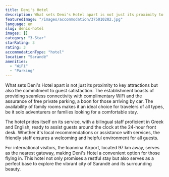 ```yaml
---
title: Deni's Hotel
description: What sets Deni's Hotel apart is not just its proximity to key attractions but also the commitment to guest satisfaction. The establishment boasts of providing s
featuredImage: "/images/accommodation/375010202.jpg"
language: en
slug: denis-hotel
images: []
category: "3-Star"
starRating: 3
rating: 3
accommodationType: "hotel"
location: "Sarandë"
amenities:
  - "WiFi"
  - "Parking"
---
```


What sets Deni's Hotel apart is not just its proximity to key attractions but also the commitment to guest satisfaction. The establishment boasts of providing seamless connectivity with complimentary WiFi and the assurance of free private parking, a boon for those arriving by car. The availability of family rooms makes it an ideal choice for travelers of all types, be it solo adventurers or families looking for a comfortable stay.

The hotel prides itself on its service, with a bilingual staff proficient in Greek and English, ready to assist guests around the clock at the 24-hour front desk. Whether it's local recommendations or assistance with services, the friendly staff ensures a welcoming and helpful environment for all guests.

For international visitors, the Ioannina Airport, located 97 km away, serves as the nearest gateway, making Deni's Hotel a convenient option for those flying in. This hotel not only promises a restful stay but also serves as a perfect base to explore the vibrant city of Sarandë and its surrounding beauty.

